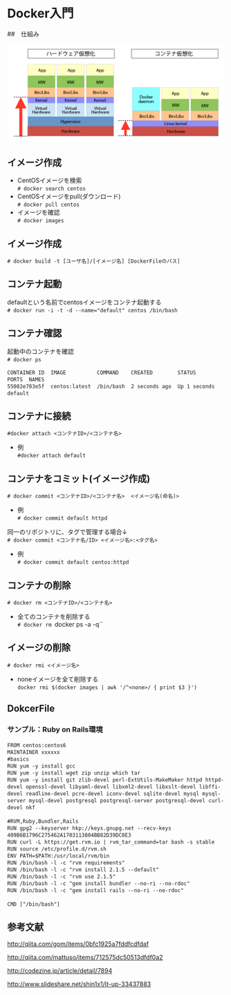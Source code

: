 # Docker入門

##　仕組み

![aaaa](imgs/contener_vm.png)

## イメージ作成

- CentOSイメージを検索  
`# docker search centos`
- CentOSイメージをpull(ダウンロード)  
`# docker pull centos`
- イメージを確認  
`# docker images`

## イメージ作成

```
# docker build -t [ユーザ名]/[イメージ名] [DockerFileのパス]
```

## コンテナ起動

defaultという名前でcentosイメージをコンテナ起動する  
`# docker run -i -t -d --name="default" centos /bin/bash`

## コンテナ確認

起動中のコンテナを確認  
`# docker ps `

    CONTAINER ID  IMAGE          COMMAND    CREATED        STATUS            PORTS  NAMES
    55082e783e5f  centos:latest  /bin/bash  2 seconds ago  Up 1 seconds         default

## コンテナに接続

`#docker attach <コンテナID>/<コンテナ名>`  
-  例  
`#docker attach default`

## コンテナをコミット(イメージ作成)

`# docker commit <コンテナID>/<コンテナ名>  <イメージ名(命名)>`  
-  例  
`# docker commit default httpd`

同一のリポジトリに、タグで管理する場合↓  
`# docker commit <コンテナ名/ID> <イメージ名>:<タグ名> `  
-  例  
`# docker commit default centos:httpd`

## コンテナの削除

`# docker rm <コンテナID>/<コンテナ名>`

- 全てのコンテナを削除する  
`# docker rm `docker ps -a -q``

## イメージの削除

`# docker rmi <イメージ名>`

- noneイメージを全て削除する  
`docker rmi $(docker images | awk '/^<none>/ { print $3 }')`

## DokcerFile

### サンプル：Ruby on Rails環境

```
FROM centos:centos6
MAINTAINER xxxxxx
#basics
RUN yum -y install gcc
RUN yum -y install wget zip unzip which tar
RUN yum -y install git zlib-devel perl-ExtUtils-MakeMaker httpd httpd-devel openssl-devel libyaml-devel libxml2-devel libxslt-devel libffi-devel readline-devel pcre-devel iconv-devel sqlite-devel mysql mysql-server mysql-devel postgresql postgresql-server postgresql-devel curl-devel nkf

#RVM,Ruby,Bundler,Rails
RUN gpg2 --keyserver hkp://keys.gnupg.net --recv-keys 409B6B1796C275462A1703113804BB82D39DC0E3
RUN curl -L https://get.rvm.io | rvm_tar_command=tar bash -s stable
RUN source /etc/profile.d/rvm.sh
ENV PATH=$PATH:/usr/local/rvm/bin
RUN /bin/bash -l -c "rvm requirements"
RUN /bin/bash -l -c "rvm install 2.1.5 --default"
RUN /bin/bash -l -c "rvm use 2.1.5"
RUN /bin/bash -l -c "gem install bundler --no-ri --no-rdoc"
RUN /bin/bash -l -c "gem install rails --no-ri --no-rdoc"

CMD ["/bin/bash"]
```


## 参考文献

http://qiita.com/gom/items/0bfc1925a7fddfcdfdaf
 
http://qiita.com/mattuso/items/712575dc50513dfdf0a2  

http://codezine.jp/article/detail/7894

http://www.slideshare.net/shin1x1/lt-up-33437883


